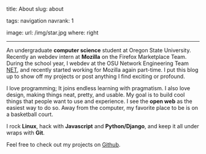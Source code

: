 title: About
slug: about

tags: navigation
navrank: 1

image:
    url: /img/star.jpg
    where: right

---

An undergraduate **computer science** student at Oregon State University.
Recently an webdev intern at **Mozilla** on the Firefox Marketplace Team.
During the school year, I webdev at the OSU Network Engineering Team
[NET][net], and recently started working for Mozilla again part-time. I put
this blog up to show off my projects or post anything I find exciting or
profound.

I love programming; It joins endless learning with pragmatism. I also love
design, making things neat, pretty, and usable. My goal is to build cool things
that people want to use and experience. I see the **open web** as the easiest
way to do so. Away from the computer, my favorite place to be is on a
basketball court.

I rock **Linux**, hack with **Javascript** and **Python/Django**, and keep it
all under wraps with **Git**.

Feel free to check out my projects on [Github][github].

[net]:http://oregonstate.edu/net
[linkedin]:http://www.linkedin.com/pub/kevin-ngo/42/576/b5a
[piano]:http://www.youtube.com/watch?v=bocsXSPMYbU
[tennis]:http://www.facebook.com/video/video.php?v=1065800744763
[github]:http://github.com/ngokevin
